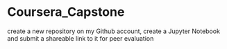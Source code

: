 # Coursera_Capstone
create a new repository on my Github account, create a Jupyter Notebook and submit a shareable link to it for peer evaluation

